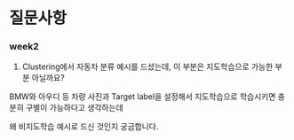 # 질문사항

### week2

1.  Clustering에서 자동차 분류 예시를 드셨는데, 이 부분은 지도학습으로 가능한 부분 아닐까요?

BMW와 아우디 등 차량 사진과 Target label을 설정해서 지도학습으로 학습시키면 충분히 구별이 가능하다고 생각하는데

왜 비지도학습 예시로 드신 것인지 궁금합니다.

